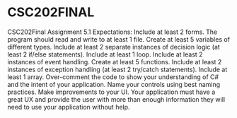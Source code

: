 # CSC202FINAL
CSC202Final Assignment 5.1 
Expectations:
Include at least 2 forms.
The program should read and write to at least 1 file.
Create at least 5 variables of different types.
Include at least 2 separate instances of decision logic (at least 2 if/else statements).
Include at least 1 loop.
Include at least 2 instances of event handling.
Create at least 5 functions.
Include at least 2 instances of exception handling (at least 2 try/catch statements).
Include at least 1 array.
Over-comment the code to show your understanding of C# and the intent of your application.
Name your controls using best naming practices.
Make improvements to your UI. Your application must have a great UX and provide the user with more than enough information they will need to use your application without help.
